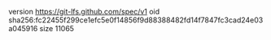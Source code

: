 version https://git-lfs.github.com/spec/v1
oid sha256:fc22455f299ce1efc5e0f14856f9d88388482fd14f7847fc3cad24e03a045916
size 11065
